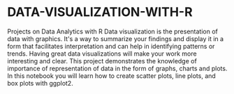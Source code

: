 # DATA-VISUALIZATION-WITH-R
Projects on Data Analytics with R
Data visualization is the presentation of data with graphics. It's a way to summarize your findings and display it in a form that facilitates interpretation and can help in identifying patterns or trends. Having great data visualizations will make your work more interesting and clear. This project demonstrates the knowledge of importance of representation of data in the form of graphs, charts and plots. In this notebook you will learn how to create scatter plots, line plots, and box plots with ggplot2.
